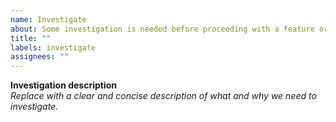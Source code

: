 ```yaml
---
name: Investigate
about: Some investigation is needed before proceeding with a feature or change.
title: ""
labels: investigate
assignees: ""
---
```


**Investigation description**  
_Replace with a clear and concise description of what and why we need to investigate._
